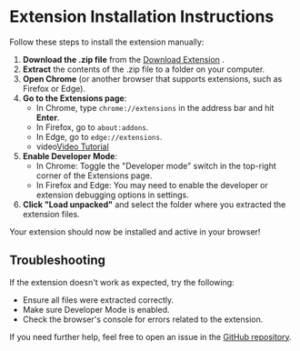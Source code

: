 # Extension Installation Instructions

Follow these steps to install the extension manually:

1. **Download the .zip file** from the [Download Extension](https://github.com/nahianhasan161/MinFill/archive/refs/heads/main.zip) .
2. **Extract** the contents of the .zip file to a folder on your computer.
3. **Open Chrome** (or another browser that supports extensions, such as Firefox or Edge).
4. **Go to the Extensions page**:
   - In Chrome, type `chrome://extensions` in the address bar and hit **Enter**.
   - In Firefox, go to `about:addons`.
   - In Edge, go to `edge://extensions`.
   - video[Video Tutorial](https://www.youtube.com/watch?v=vW8W19W_X0I)
5. **Enable Developer Mode**:
   - In Chrome: Toggle the "Developer mode" switch in the top-right corner of the Extensions page.
   - In Firefox and Edge: You may need to enable the developer or extension debugging options in settings.
6. **Click "Load unpacked"** and select the folder where you extracted the extension files.

Your extension should now be installed and active in your browser!

## Troubleshooting

If the extension doesn't work as expected, try the following:

- Ensure all files were extracted correctly.
- Make sure Developer Mode is enabled.
- Check the browser's console for errors related to the extension.

If you need further help, feel free to open an issue in the [GitHub repository](https://github.com/nahianhasan161/MinFill/issues).
